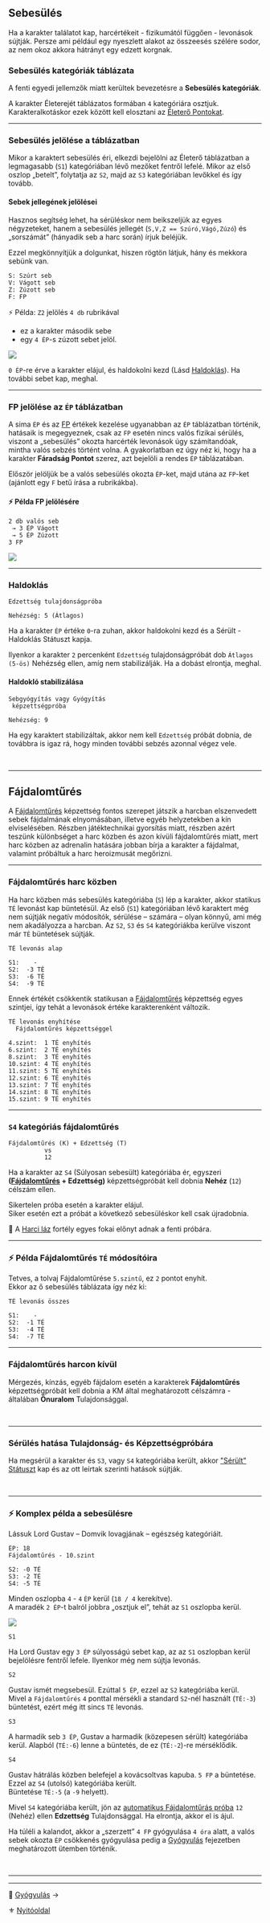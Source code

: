 ## Sebesülés

Ha a karakter találatot kap, harcértékeit - fizikumától függően - levonások sújtják. Persze ami például egy nyeszlett alakot az összeesés szélére sodor, az nem okoz akkora hátrányt egy edzett korgnak.

### Sebesülés kategóriák táblázata

A fenti egyedi jellemzők miatt kerültek bevezetésre a **Sebesülés kategóriák**.

A karakter Életerejét táblázatos formában `4` kategóriára osztjuk. Karakteralkotáskor ezek között kell elosztani az [Életerő Pontokat](010_10_01_ep_fp.md).

---
### Sebesülés jelölése a táblázatban

Mikor a karaktert sebesülés éri, elkezdi bejelölni az Életerő táblázatban a legmagasabb (`S1`) kategóriában lévő mezőket fentről lefelé. Mikor az első oszlop „betelt”, folytatja az `S2`, majd az `S3` kategóriában levőkkel és így tovább.

#### Sebek jellegének jelölései

Hasznos segítség lehet, ha sérüléskor nem beikszeljük az egyes négyzeteket, hanem a sebesülés jellegét (`S,V,Z == Szúró,Vágó,Zúzó`) és „sorszámát” (hányadik seb a harc során)  írjuk beléjük.

Ezzel megkönnyítjük a dolgunkat, hiszen rögtön látjuk, hány és mekkora sebünk van.

```
S: Szúrt seb
V: Vágott seb
Z: Zúzott seb
F: FP
```

⚡ Példa: `Z2` jelölés `4 db` rubrikával
- ez a karakter második sebe
- egy `4 ÉP`-s zúzott sebet jelöl.

![](images/02_eletero_tablazat_harcertek_levonassal.png)

`0 ÉP`-re érve a karakter elájul, és haldokolni kezd (Lásd [Haldoklás](#haldokl%C3%A1s)). Ha további sebet kap, meghal.

---
### FP jelölése az `ÉP` táblázatban

A sima `ÉP` és az [FP](061_02_faradsag_pont.md) értékek kezelése ugyanabban az `ÉP` táblázatban történik, hatásaik is megegyeznek, csak az `FP` esetén nincs valós fizikai sérülés, viszont a „sebesülés” okozta harcérték levonások úgy számítandóak, mintha valós sebzés történt volna. A gyakorlatban ez úgy néz ki, hogy ha a karakter **Fáradság Pontot** szerez, azt bejelöli a rendes `ÉP` táblázatában.

Először jelöljük be a valós sebesülés okozta `ÉP`-ket, majd utána az `FP`-ket (ajánlott egy `F` betű írása a rubrikákba).

#### ⚡ Példa FP jelölésére

```
2 db valós seb
 → 3 ÉP Vágott
 → 5 ÉP Zúzott
3 FP
```

![](images/06_fp.png)

---
### Haldoklás

```
Edzettség tulajdonságpróba

Nehézség: 5 (Átlagos)
```

Ha a karakter `ÉP` értéke `0`-ra zuhan, akkor haldokolni kezd és a Sérült - Haldoklás Státuszt kapja.

Ilyenkor a karakter `2` percenként `Edzettség` tulajdonságpróbát dob `Átlagos (5-ös)` Nehézség ellen, amíg nem stabilizálják. Ha a dobást elrontja, meghal.

#### Haldokló stabilizálása

```
Sebgyógyítás vagy Gyógyítás
 képzettségpróba

Nehézség: 9
```

Ha egy karaktert stabilizáltak, akkor nem kell `Edzettség` próbát dobnia, de továbbra is igaz rá, hogy minden további sebzés azonnal végez vele.

<br />

---
## Fájdalomtűrés

A [Fájdalomtűrés](kepzettsegek.primer.altalanos/fajdalomtures.md) képzettség fontos szerepet játszik a harcban elszenvedett sebek fájdalmának elnyomásában, illetve egyéb helyzetekben a kín elviselésében. Részben játéktechnikai gyorsítás miatt, részben azért teszünk különbséget a harc közben és azon kívüli fájdalomtűrés miatt, mert harc közben az adrenalin hatására jobban bírja a karakter a fájdalmat, valamint próbáltuk a harc heroizmusát megőrizni.

---
### Fájdalomtűrés harc közben

Ha harc közben más sebesülés kategóriába (`S`) lép a karakter, akkor statikus `TÉ` levonást kap büntetésül. Az első (`S1`) kategóriában lévő karaktert még nem sújtják negatív módosítók, sérülése – számára – olyan könnyű, ami még nem akadályozza a harcban. Az `S2`, `S3` és `S4` kategóriákba kerülve viszont már `TÉ` büntetések sújtják.

```
TÉ levonás alap

S1:    -
S2:  -3 TÉ
S3:  -6 TÉ
S4:  -9 TÉ
```

Ennek értékét csökkentik statikusan a [Fájdalomtűrés](kepzettsegek.primer.altalanos/fajdalomtures.md) képzettség egyes szintjei, így tehát a levonások értéke karakterenként változik.

```
TÉ levonás enyhítése
  Fájdalomtűrés képzettséggel

4.szint:  1 TÉ enyhítés
6.szint:  2 TÉ enyhítés
8.szint:  3 TÉ enyhítés
10.szint: 4 TÉ enyhítés
11.szint: 5 TÉ enyhítés
12.szint: 6 TÉ enyhítés
13.szint: 7 TÉ enyhítés
14.szint: 8 TÉ enyhítés
15.szint: 9 TÉ enyhítés
```

---
### `S4` kategóriás fájdalomtűrés

```
Fájdalomtűrés (K) + Edzettség (T)
          vs
          12
```

Ha a karakter az `S4` (Súlyosan sebesült) kategóriába ér, egyszeri **([Fájdalomtűrés](kepzettsegek.primer.altalanos/fajdalomtures.md) + Edzettség)** képzettségpróbát kell dobnia **Nehéz** (`12`) célszám ellen.

Sikertelen próba esetén a karakter elájul.\
Siker esetén ezt a próbát a következő sebesüléskor kell csak újradobnia. 

🔆 A [Harci láz](fortelyok.harci/harci_laz.md) fortély egyes fokai előnyt adnak a fenti próbára.

---
### ⚡ Példa Fájdalomtűrés `TÉ` módosítóira

Tetves, a tolvaj Fájdalomtűrése `5.szintű`, ez `2` pontot enyhít.\
Ekkor az ő sebesülés táblázata így néz ki:

```
TÉ levonás összes

S1:    -
S2:  -1 TÉ
S3:  -4 TÉ
S4:  -7 TÉ
```

---
### Fájdalomtűrés harcon kívül

Mérgezés, kínzás, egyéb fájdalom esetén a karakterek **Fájdalomtűrés** képzettségpróbát kell dobnia a KM által meghatározott célszámra - általában **Önuralom** Tulajdonsággal.

<br />

---
### Sérülés hatása Tulajdonság- és Képzettségpróbára

Ha megsérül a karakter és `S3`, vagy `S4` kategóriába került, akkor ["Sérült" Státuszt](082_statuszok.md#%EF%B8%8F-s%C3%A9r%C3%BClt-1-s3) kap és az ott leírtak szerinti hatások sújtják.

<br />

---
### ⚡ Komplex példa a sebesülésre

Lássuk Lord Gustav – Domvik lovagjának – egészség kategóriáit.

```
ÉP: 18
Fájdalomtűrés - 10.szint

S2: -0 TÉ
S3: -2 TÉ
S4: -5 TÉ
```

Minden oszlopba `4` - `4` `ÉP` kerül (`18 / 4` kerekítve).\
A maradék `2 ÉP`-t balról jobbra „osztjuk el”, tehát az `S1` oszlopba kerül.

![](images/03_eletero_lord_gustav.png)

```
S1
```

Ha Lord Gustav egy `3 ÉP` súlyosságú sebet kap, az az `S1` oszlopban kerül bejelölésre fentről lefele. Ilyenkor még nem sújtja levonás.

```
S2
```

Gustav ismét megsebesül. Ezúttal `5 ÉP`, ezzel az `S2` kategóriába kerül.\
Mivel a `Fájdalomtűrés` `4` ponttal mérsékli a standard `S2`-nél használt (`TÉ:-3`) büntetést, ezért még itt sincs `TÉ` levonás.

```
S3
```

A harmadik seb `3 ÉP`, Gustav a harmadik (közepesen sérült) kategóriába kerül. Alapból (`TÉ:-6`) lenne a büntetés, de ez (`TÉ:-2`)-re mérséklődik.

```
S4
```

Gustav hátrálás közben belefejel a kovácsoltvas kapuba. `5 FP` a büntetése. Ezzel az `S4` (utolsó) kategóriába került.\
Büntetése `TÉ:-5` (a `-9` helyett).

Mivel `S4` kategóriába került, jön az [automatikus Fájdalomtűrás próba](#s4-kateg%C3%B3ri%C3%A1s-f%C3%A1jdalomt%C5%B1r%C3%A9s) `12` (Nehéz) ellen **Edzettség** Tulajdonsággal. Ha elrontja, akkor el is ájul.

Ha túléli a kalandot, akkor a „szerzett” `4 FP` gyógyulása `4 óra` alatt, a valós sebek okozta `ÉP` csökkenés gyógyulása pedig a [Gyógyulás](061_04_gyogyulas.md) fejezetben meghatározott ütemben történik.

<br />

---

---

🔗 [Gyógyulás](061_04_gyogyulas.md) →

⚜️ [Nyitóoldal](start.md#6-harcrendszer-%EF%B8%8F)
